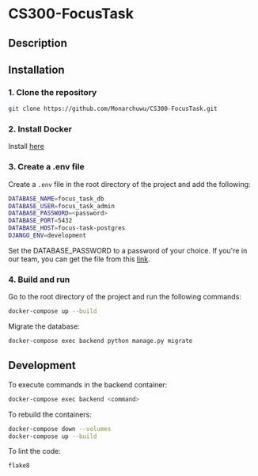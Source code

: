 # CS300-FocusTask

## Description

## Installation
### 1. Clone the repository
```bash 
git clone https://github.com/Monarchuwu/CS300-FocusTask.git
```
### 2. Install Docker
Install [here](https://docs.docker.com/get-docker/)

### 3. Create a .env file
Create a `.env` file in the root directory of the project and add the following:
```bash
DATABASE_NAME=focus_task_db
DATABASE_USER=focus_task_admin
DATABASE_PASSWORD=<password>
DATABASE_PORT=5432  
DATABASE_HOST=focus-task-postgres
DJANGO_ENV=development
```
Set the DATABASE_PASSWORD to a password of your choice.
If you're in our team, you can get the file from this [link](https://drive.google.com/file/d/1Powqoi92qATvAI0RD-x41aYPqAz1yOiJ/view?usp=drive_link).

### 4. Build and run
Go to the root directory of the project and run the following commands:
```bash
docker-compose up --build
```

Migrate the database:
```bash
docker-compose exec backend python manage.py migrate
```

## Development

To execute commands in the backend container:
```bash
docker-compose exec backend <command>
```

To rebuild the containers:
```bash
docker-compose down --volumes
docker-compose up --build
```

To lint the code:
```bash
flake8
```

